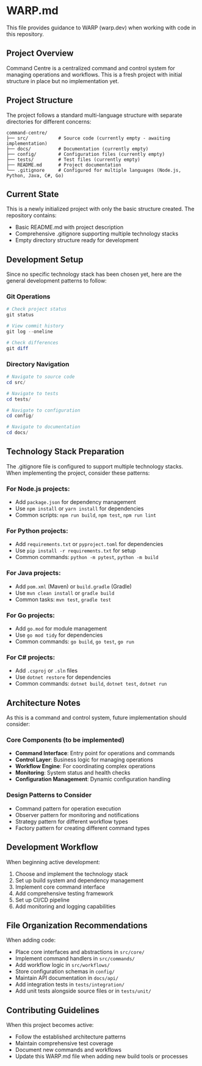 # WARP.md

This file provides guidance to WARP (warp.dev) when working with code in this repository.

## Project Overview

Command Centre is a centralized command and control system for managing operations and workflows. This is a fresh project with initial structure in place but no implementation yet.

## Project Structure

The project follows a standard multi-language structure with separate directories for different concerns:

```
command-centre/
├── src/           # Source code (currently empty - awaiting implementation)
├── docs/          # Documentation (currently empty)
├── config/        # Configuration files (currently empty)  
├── tests/         # Test files (currently empty)
├── README.md      # Project documentation
└── .gitignore     # Configured for multiple languages (Node.js, Python, Java, C#, Go)
```

## Current State

This is a newly initialized project with only the basic structure created. The repository contains:
- Basic README.md with project description
- Comprehensive .gitignore supporting multiple technology stacks
- Empty directory structure ready for development

## Development Setup

Since no specific technology stack has been chosen yet, here are the general development patterns to follow:

### Git Operations
```powershell
# Check project status
git status

# View commit history
git log --oneline

# Check differences
git diff
```

### Directory Navigation
```powershell
# Navigate to source code
cd src/

# Navigate to tests
cd tests/

# Navigate to configuration
cd config/

# Navigate to documentation
cd docs/
```

## Technology Stack Preparation

The .gitignore file is configured to support multiple technology stacks. When implementing the project, consider these patterns:

### For Node.js projects:
- Add `package.json` for dependency management
- Use `npm install` or `yarn install` for dependencies
- Common scripts: `npm run build`, `npm test`, `npm run lint`

### For Python projects:
- Add `requirements.txt` or `pyproject.toml` for dependencies
- Use `pip install -r requirements.txt` for setup
- Common commands: `python -m pytest`, `python -m build`

### For Java projects:
- Add `pom.xml` (Maven) or `build.gradle` (Gradle)
- Use `mvn clean install` or `gradle build`
- Common tasks: `mvn test`, `gradle test`

### For Go projects:
- Add `go.mod` for module management
- Use `go mod tidy` for dependencies
- Common commands: `go build`, `go test`, `go run`

### For C# projects:
- Add `.csproj` or `.sln` files
- Use `dotnet restore` for dependencies
- Common commands: `dotnet build`, `dotnet test`, `dotnet run`

## Architecture Notes

As this is a command and control system, future implementation should consider:

### Core Components (to be implemented)
- **Command Interface**: Entry point for operations and commands
- **Control Layer**: Business logic for managing operations
- **Workflow Engine**: For coordinating complex operations
- **Monitoring**: System status and health checks
- **Configuration Management**: Dynamic configuration handling

### Design Patterns to Consider
- Command pattern for operation execution
- Observer pattern for monitoring and notifications
- Strategy pattern for different workflow types
- Factory pattern for creating different command types

## Development Workflow

When beginning active development:

1. Choose and implement the technology stack
2. Set up build system and dependency management
3. Implement core command interface
4. Add comprehensive testing framework
5. Set up CI/CD pipeline
6. Add monitoring and logging capabilities

## File Organization Recommendations

When adding code:
- Place core interfaces and abstractions in `src/core/`
- Implement command handlers in `src/commands/`
- Add workflow logic in `src/workflows/`
- Store configuration schemas in `config/`
- Maintain API documentation in `docs/api/`
- Add integration tests in `tests/integration/`
- Add unit tests alongside source files or in `tests/unit/`

## Contributing Guidelines

When this project becomes active:
- Follow the established architecture patterns
- Maintain comprehensive test coverage
- Document new commands and workflows
- Update this WARP.md file when adding new build tools or processes